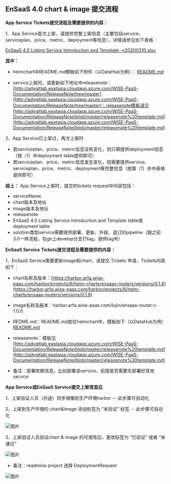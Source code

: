 ## EnSaaS 4.0 chart & image 提交流程  
**App Service Tickets提交流程及需要提供的内容：**

1、App Service首次上架，请提供完整上架信息（主要包括service、serviceplan、price、metric、deployment等信息），详情请参见如下表格：

[EnSaaS 4.0 Listing Service Introduction and Template -v20200310.xlsx](https://github.com/ensaas/document/blob/master/listingsytsem/EnSaaS%204.0%20Listing%20Service%20Introduction%20and%20Template%20-v20200310.xlsx)



**其中：**

  * helmchart中README.md模板如下附件（以DataHub为例）：
[README.md](https://github.com/ensaas/document/blob/master/listingsytsem/README.md)



  * service上架时，请更新如下地址中releasenote：[http://advgitlab.eastasia.cloudapp.azure.com/WISE-PaaS-Documentation/ReleaseNote/tree/master](http://advgitlab.eastasia.cloudapp.azure.com/WISE-PaaS-Documentation/ReleaseNote/tree/master)；releasenote模板请见[http://advgitlab.eastasia.cloudapp.azure.com/WISE-PaaS-Documentation/ReleaseNote/blob/master/releasenote%20template.md](http://advgitlab.eastasia.cloudapp.azure.com/WISE-PaaS-Documentation/ReleaseNote/blob/master/releasenote%20template.md)

2、App Service已上架过，再次上架时

  * 若serviceplan、price、metric信息没有变化，则只需提供deployment信息（按（1）中deployment table提供即可）
  * 若serviceplan、price、metric信息发生变化，则需要提供service、serviceplan、price、metric、deployment等完整信息（按第（1）步中表格提供即可）

**综上：** App Service上架时，提交的tickets request中内容包括：

  * serviceName
  * chart版本及地址
  * image版本及地址
  * releasenote
  * EnSaaS 4.0 Listing Service Introduction and Template table或deployment table
  * solution类型service需要提供部署、更新、升级、退订的pipeline（跟之前3.0一样流程，在git上develop分支打tag，提供tag号）

**EnSaaS Service Tickets提交流程及需要提供的内容：**

1、EnSaaS Service需要更新image和chart，请提交 Tickets 申请，Tickets内容如下：

  * chart名称及版本：[https://harbor.arfa.wise-paas.com/harbor/projects/6/helm-charts/ensaas-routers/versions/0.1.8](https://harbor.arfa.wise-paas.com/harbor/projects/6/helm-charts/ensaas-routers/versions/0.1.8)
  * image名称及版本：harbor.arfa.wise-paas.com/lujin/ensaas-router:v-1.0.0
  * REDME.md：README.md放在helmchart中，模板如下（以DataHub为例）
[README.md](https://uploader.shimo.im/f/JoxpQ6kBZhttps://github.com/ensaas/document/blob/master/listingsytsem/README.md)



  * releasenote：模板见[http://advgitlab.eastasia.cloudapp.azure.com/WISE-PaaS-Documentation/ReleaseNote/blob/master/releasenote%20template.md](http://advgitlab.eastasia.cloudapp.azure.com/WISE-PaaS-Documentation/ReleaseNote/blob/master/releasenote%20template.md)
  * 备注：部署依赖信息。比如部署该service，前提是否需要先部署好其他service

**App Service或EnSaaS Service提交上架信息后**

1、上架验证人员（孙迪）同步镜像到生产环境harbor  -- 此步骤可自动化

2、上架到生产环境的 chart&image 添加标签为 “未验证” 标签  -- 此步骤可自动化

![图片](https://uploader.shimo.im/f/zC6NfnQLTXcZ5o6r.png?accessToken=eyJhbGciOiJIUzI1NiIsImtpZCI6ImRlZmF1bHQiLCJ0eXAiOiJKV1QifQ.eyJhdWQiOiJhY2Nlc3NfcmVzb3VyY2UiLCJleHAiOjE2MjY4MzU5NDMsImciOiI5ajh4Slg4OVg5VmNQS2hxIiwiaWF0IjoxNjI2ODM1NjQzLCJ1c2VySWQiOjIzNDE0NjQyfQ.Rt0wK5no9oMqyiddZSMnLlrDQUBrB9L0tk-yiqNcG6A)


3、上架验证人员验证chart & image 的可用性后，更改标签为 “已验证” 或者 “未通过”

![图片](https://uploader.shimo.im/f/9khR76R6GlUOPZms.png?accessToken=eyJhbGciOiJIUzI1NiIsImtpZCI6ImRlZmF1bHQiLCJ0eXAiOiJKV1QifQ.eyJhdWQiOiJhY2Nlc3NfcmVzb3VyY2UiLCJleHAiOjE2MjY4MzU5NDMsImciOiI5ajh4Slg4OVg5VmNQS2hxIiwiaWF0IjoxNjI2ODM1NjQzLCJ1c2VySWQiOjIzNDE0NjQyfQ.Rt0wK5no9oMqyiddZSMnLlrDQUBrB9L0tk-yiqNcG6A)

* 备注：readmine project 选择 DeploymentRequest

![图片](https://uploader.shimo.im/f/RdQoq9QUj1Qzxwdo.png?accessToken=eyJhbGciOiJIUzI1NiIsImtpZCI6ImRlZmF1bHQiLCJ0eXAiOiJKV1QifQ.eyJhdWQiOiJhY2Nlc3NfcmVzb3VyY2UiLCJleHAiOjE2MjY4MzU5NDMsImciOiI5ajh4Slg4OVg5VmNQS2hxIiwiaWF0IjoxNjI2ODM1NjQzLCJ1c2VySWQiOjIzNDE0NjQyfQ.Rt0wK5no9oMqyiddZSMnLlrDQUBrB9L0tk-yiqNcG6A)
